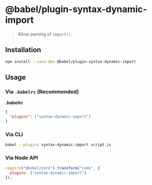# @babel/plugin-syntax-dynamic-import

> Allow parsing of `import()`.

## Installation

```sh
npm install --save-dev @babel/plugin-syntax-dynamic-import
```

## Usage

### Via `.babelrc` (Recommended)

**.babelrc**

```json
{
  "plugins": ["syntax-dynamic-import"]
}
```

### Via CLI

```sh
babel --plugins syntax-dynamic-import script.js
```

### Via Node API

```javascript
require("@babel/core").transform("code", {
  plugins: ["syntax-dynamic-import"]
});
```
